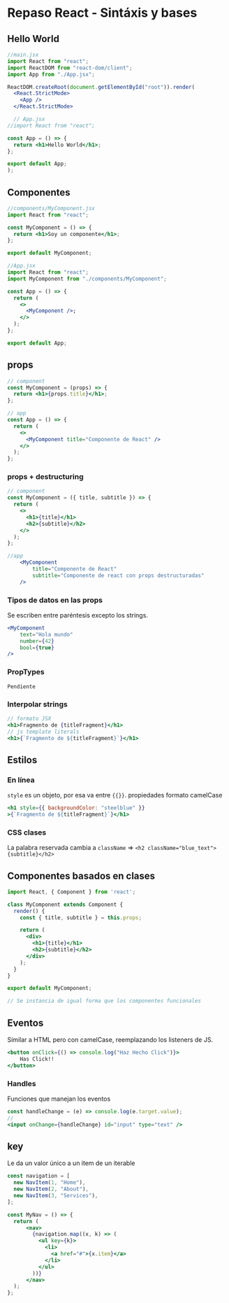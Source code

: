 <!-- 16 de Junio 2023 -->

# Repaso React - Sintáxis y bases

## Hello World

```jsx
//main.jsx
import React from "react";
import ReactDOM from "react-dom/client";
import App from "./App.jsx";

ReactDOM.createRoot(document.getElementById("root")).render(
  <React.StrictMode>
    <App />
  </React.StrictMode>

  // App.jsx
//import React from "react";

const App = () => {
  return <h1>Hello World</h1>;
};

export default App;
);
```

## Componentes
```jsx
//components/MyComponent.jsx
import React from "react";

const MyComponent = () => {
  return <h1>Soy un componente</h1>;
};

export default MyComponent;

//App.jsx
import React from "react";
import MyComponent from "./components/MyComponent";

const App = () => {
  return (
    <>
      <MyComponent />;
    </>
  );
};

export default App;
```

## props

```jsx
// component
const MyComponent = (props) => {
  return <h1>{props.title}</h1>;
};

// app
const App = () => {
  return (
    <>
      <MyComponent title="Componente de React" />
    </>
  );
};
```

### props + destructuring

```jsx
// component
const MyComponent = ({ title, subtitle }) => {
  return (
    <>
      <h1>{title}</h1>
      <h2>{subtitle}</h2>
    </>
  );
};

//app
    <MyComponent
        title="Componente de React"
        subtitle="Componente de react con props destructuradas"
    />
```

### Tipos de datos en las props
Se escriben entre paréntesis excepto los strings.

```jsx
<MyComponent
    text="Hola mundo"
    number={42}
    bool={true}
/>
```

### PropTypes
`Pendiente`

### Interpolar strings

```jsx
// formato JSX
<h1>Fragmento de {titleFragment}</h1>
// js template literals
<h1>{`Fragmento de ${titleFragment}`}</h1>
```
## Estilos

### En línea
`style` es un objeto, por esa va entre `{{}}`. propiedades formato camelCase
```jsx
<h1 style={{ backgroundColor: "steelblue" }}
>{`Fragmento de ${titleFragment}`}</h1>
```
### CSS clases
La palabra reservada cambia a `className` => `<h2 className="blue_text">{subtitle}</h2>`

## Componentes basados en clases

```jsx
import React, { Component } from 'react';

class MyComponent extends Component {
  render() {
    const { title, subtitle } = this.props;

    return (
      <div>
        <h1>{title}</h1>
        <h2>{subtitle}</h2>
      </div>
    );
  }
}

export default MyComponent;

// Se instancia de igual forma que los componentes funcionales
```

## Eventos
Similar a HTML pero con camelCase, reemplazando los listeners de JS.

```jsx
<button onClick={() => console.log("Haz Hecho Click")}>
    Has Click!!
</button>
```

### Handles
Funciones que manejan los eventos

```jsx
const handleChange = (e) => console.log(e.target.value);
//
<input onChange={handleChange} id="input" type="text" />
```

## key
Le da un valor único a un item de un iterable

```jsx
const navigation = [
  new NavItem(1, "Home"),
  new NavItem(2, "About"),
  new NavItem(3, "Services"),
];

const MyNav = () => {
  return (    
      <nav>
        {navigation.map((x, k) => (
          <ul key={k}>
            <li>
              <a href="#">{x.item}</a>
            </li>
          </ul>
        ))}
      </nav>    
  );
};
```




